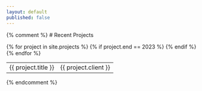 ```yaml
---
layout: default
published: false
---
```


{% comment %} # Recent Projects  
<table>
{% for project in site.projects %}
{% if project.end == 2023 %}
  <tr><td>{{ project.title }}</td><td>{{ project.client }}</td></tr>
{% endif %}
{% endfor %}
</table> {% endcomment %}
